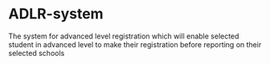 # ADLR-system
The system for advanced level registration which will enable selected student in advanced level to make their registration before reporting on their selected schools
